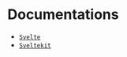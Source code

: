 # Documentations

- [`Svelte`](src/lib/svelte/README.md)
- [`Sveltekit`](src/lib/sveltekit/README.md)


